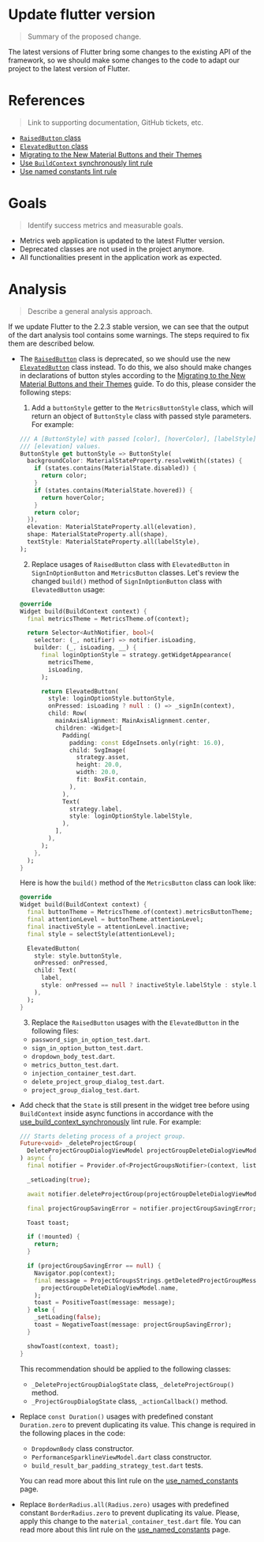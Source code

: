 # Update flutter version

> Summary of the proposed change.

The latest versions of Flutter bring some changes to the existing API of the framework, so we should make some changes to the code to adapt our project to the latest version of Flutter.

# References

> Link to supporting documentation, GitHub tickets, etc.

* [`RaisedButton` class](https://api.flutter.dev/flutter/material/RaisedButton-class.html)
* [`ElevatedButton` class](https://api.flutter.dev/flutter/material/ElevatedButton-class.html)
* [Migrating to the New Material Buttons and their Themes](https://docs.google.com/document/d/1yohSuYrvyya5V1hB6j9pJskavCdVq9sVeTqSoEPsWH0/edit#heading=h.pub7jnop54q0)
* [Use `BuildContext` synchronously lint rule](https://dart-lang.github.io/linter/lints/use_build_context_synchronously.html)
* [Use named constants lint rule](https://dart-lang.github.io/linter/lints/use_named_constants.html)

# Goals

> Identify success metrics and measurable goals.

* Metrics web application is updated to the latest Flutter version.
* Deprecated classes are not used in the project anymore.
* All functionalities present in the application work as expected.

# Analysis

> Describe a general analysis approach.

If we update Flutter to the 2.2.3 stable version, we can see that the output of the dart analysis tool contains some warnings. The steps required to fix them are described below.
* The [`RaisedButton`](https://api.flutter.dev/flutter/material/RaisedButton-class.html) class is deprecated, so we should use the new [`ElevatedButton`](https://api.flutter.dev/flutter/material/ElevatedButton-class.html) class instead. To do this, we also should make changes in declarations of button styles according to the [Migrating to the New Material Buttons and their Themes](https://docs.google.com/document/d/1yohSuYrvyya5V1hB6j9pJskavCdVq9sVeTqSoEPsWH0/edit#heading=h.pub7jnop54q0) guide. To do this, please consider the following steps:

  1. Add a `buttonStyle` getter to the `MetricsButtonStyle` class, which will return an object of `ButtonStyle` class with passed style parameters. For example:
  ```dart
  /// A [ButtonStyle] with passed [color], [hoverColor], [labelStyle] and
  /// [elevation] values.
  ButtonStyle get buttonStyle => ButtonStyle(
    backgroundColor: MaterialStateProperty.resolveWith((states) {
      if (states.contains(MaterialState.disabled)) {
        return color;
      }
      if (states.contains(MaterialState.hovered)) {
        return hoverColor;
      }
      return color;
    }),
    elevation: MaterialStateProperty.all(elevation),
    shape: MaterialStateProperty.all(shape),
    textStyle: MaterialStateProperty.all(labelStyle),
  );
  ```

  2. Replace usages of `RaisedButton` class with `ElevatedButton` in `SignInOptionButton` and `MetricsButton` classes. Let's review the changed `build()` method of `SignInOptionButton` class with `ElevatedButton` usage:
  ```dart
  @override
  Widget build(BuildContext context) {
    final metricsTheme = MetricsTheme.of(context);

    return Selector<AuthNotifier, bool>(
      selector: (_, notifier) => notifier.isLoading,
      builder: (_, isLoading, __) {
        final loginOptionStyle = strategy.getWidgetAppearance(
          metricsTheme,
          isLoading,
        );

        return ElevatedButton(
          style: loginOptionStyle.buttonStyle,
          onPressed: isLoading ? null : () => _signIn(context),
          child: Row(
            mainAxisAlignment: MainAxisAlignment.center,
            children: <Widget>[
              Padding(
                padding: const EdgeInsets.only(right: 16.0),
                child: SvgImage(
                  strategy.asset,
                  height: 20.0,
                  width: 20.0,
                  fit: BoxFit.contain,
                ),
              ),
              Text(
                strategy.label,
                style: loginOptionStyle.labelStyle,
              ),
            ],
          ),
        );
      },
    );
  }
  ```
    Here is how the `build()` method of the `MetricsButton` class can look like:
  ```dart
  @override
  Widget build(BuildContext context) {
    final buttonTheme = MetricsTheme.of(context).metricsButtonTheme;
    final attentionLevel = buttonTheme.attentionLevel;
    final inactiveStyle = attentionLevel.inactive;
    final style = selectStyle(attentionLevel);

    ElevatedButton(
      style: style.buttonStyle,
      onPressed: onPressed,
      child: Text(
        label,
        style: onPressed == null ? inactiveStyle.labelStyle : style.labelStyle,
      ),
    );
  }
  ```

  3. Replace the `RaisedButton` usages with the `ElevatedButton` in the following files:
    * `password_sign_in_option_test.dart`.
    * `sign_in_option_button_test.dart`.
    * `dropdown_body_test.dart`.
    * `metrics_button_test.dart`.
    * `injection_container_test.dart`.
    * `delete_project_group_dialog_test.dart`.
    * `project_group_dialog_test.dart`.


* Add check that the `State` is still present in the widget tree before using `BuildContext` inside async functions in accordance with the [use_build_context_synchronously](https://dart-lang.github.io/linter/lints/use_build_context_synchronously.html) lint rule. For example:
  ```dart
  /// Starts deleting process of a project group.
  Future<void> _deleteProjectGroup(
    DeleteProjectGroupDialogViewModel projectGroupDeleteDialogViewModel,
  ) async {
    final notifier = Provider.of<ProjectGroupsNotifier>(context, listen: false);

    _setLoading(true);

    await notifier.deleteProjectGroup(projectGroupDeleteDialogViewModel.id);

    final projectGroupSavingError = notifier.projectGroupSavingError;

    Toast toast;

    if (!mounted) {
      return;
    }

    if (projectGroupSavingError == null) {
      Navigator.pop(context);
      final message = ProjectGroupsStrings.getDeletedProjectGroupMessage(
        projectGroupDeleteDialogViewModel.name,
      );
      toast = PositiveToast(message: message);
    } else {
      _setLoading(false);
      toast = NegativeToast(message: projectGroupSavingError);
    }

    showToast(context, toast);
  }
  ```
  This recommendation should be applied to the following classes:
  * `_DeleteProjectGroupDialogState` class, `_deleteProjectGroup()` method.
  * `_ProjectGroupDialogState` class, `_actionCallback()` method.


* Replace `const Duration()` usages with predefined constant `Duration.zero` to prevent duplicating its value. This change is required in the following places in the code:
  * `DropdownBody` class constructor.
  * `PerformanceSparklineViewModel.dart` class constructor.
  * `build_result_bar_padding_strategy_test.dart` tests.
  
  You can read more about this lint rule on the [use_named_constants](https://dart-lang.github.io/linter/lints/use_named_constants.html) page.


* Replace `BorderRadius.all(Radius.zero)` usages with predefined constant `BorderRadius.zero` to prevent duplicating its value. Please, apply this change to the `material_container_test.dart` file. You can read more about this lint rule on the [use_named_constants](https://dart-lang.github.io/linter/lints/use_named_constants.html) page.

